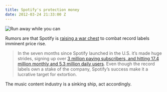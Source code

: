 ```yaml
---
title: Spotify's protection money
date: 2012-03-24 21:33:00 Z
---
```


![Run away while you can](https://i.imgur.com/eK2eR.gif)

Rumors are that Spotify is [raising a war chest](https://techcrunch.com/2012/03/23/spotify-funding/) to combat record labels imminent price rise.

>In the seven months since Spotify launched in the U.S. it’s made huge strides, signing up over [3 million paying  subscribers, and hitting 17.4 million monthly and 5.3 million daily users](https://www.appdata.com/apps/facebook/174829003346-spotify). Even though the record labels own a stake of the company, Spotify’s success make it a lucrative target for extortion.

The music content industry is a sinking ship, act accordingly.
